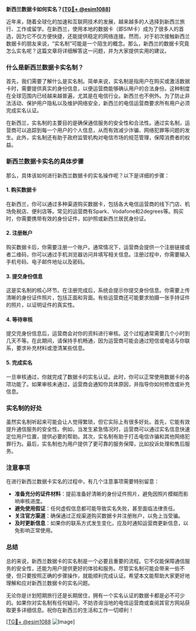 **新西兰数据卡如何实名？[[TG💪+ @esim1088](https://t.me/s/esim1088)]**

近年来，随着全球化的加速和互联网技术的发展，越来越多的人选择到新西兰旅行、工作或留学。在新西兰，使用本地的数据卡（即SIM卡）成为了很多人的首选，因为它不仅方便快捷，还能提供稳定的网络连接。然而，对于初次接触新西兰数据卡的朋友来说，“实名制”可能是一个陌生的概念。那么，新西兰的数据卡究竟怎么实名呢？这篇文章将详细解答这一问题，并为大家提供实用的建议。

### 什么是新西兰数据卡实名制？

首先，我们需要了解什么是实名制。简单来说，实名制是指用户在购买或激活数据卡时，需要提供真实的身份信息，以便运营商能够确认用户的合法身份。这种制度在全球范围内已经越来越普遍，尤其是在电信行业。新西兰也不例外。为了防止非法活动、保护用户隐私以及维护网络安全，新西兰的电信运营商要求所有用户必须完成实名认证。

在新西兰，实名制的主要目的是确保通信服务的安全性和合法性。通过实名制，运营商可以追踪到每一个用户的个人信息，从而有效减少诈骗、网络犯罪等问题的发生。此外，实名制还有助于政府监管机构对电信市场的规范管理，保障消费者的权益。

### 新西兰数据卡实名的具体步骤

那么，具体该如何进行新西兰数据卡的实名操作呢？以下是详细的步骤：

#### 1. 购买数据卡

在新西兰，你可以通过多种渠道购买数据卡，包括各大电信运营商的线下门店、机场免税店、便利店等。常见的运营商有Spark、Vodafone和2degrees等。购买时，你需要携带有效的身份证件，如护照或新西兰居民身份证。

#### 2. 注册账户

购买数据卡后，你需要注册一个账户。通常情况下，运营商会提供一个注册链接或者二维码，你可以通过手机浏览器访问并填写相关信息。注册过程中，你需要输入手机号码、电子邮件地址以及密码。

#### 3. 提交身份信息

这是实名制的核心环节。在注册完成后，系统会提示你提交身份信息。你需要上传清晰的身份证件照片，包括正面和背面。有些运营商还可能要求拍摄一张手持证件的照片，以证明证件的真实性。

#### 4. 等待审核

提交完身份信息后，运营商会对你的资料进行审核。这个过程通常需要几个小时到几天不等。在此期间，请保持手机畅通，因为运营商可能会通过短信或电话与你联系，要求补充材料或澄清某些信息。

#### 5. 完成实名

一旦审核通过，你就完成了数据卡的实名认证。此时，你可以正常使用数据卡的各项功能了。如果审核未通过，运营商会通知你具体原因，并指导你如何修改或补充信息。

### 实名制的好处

虽然实名制听起来可能会让人觉得繁琐，但它实际上有很多好处。首先，它能有效提升通信服务的安全性。例如，当发生紧急情况时，运营商可以通过实名信息快速定位用户位置，提供必要的帮助。其次，实名制有助于打击电信诈骗和其他网络犯罪行为。最后，实名制也为用户提供了更可靠的服务保障，比如投诉处理和售后服务。

### 注意事项

在进行新西兰数据卡实名的过程中，有几个注意事项需要特别留意：

- **准备充分的证件材料**：提前准备好清晰的身份证件照片，避免因照片模糊而影响审核进度。
- **避免使用假证**：任何虚假信息都可能导致实名失败，甚至面临法律责任。
- **关注官方渠道**：确保通过正规渠道购买数据卡并注册账户，以免上当受骗。
- **及时更新信息**：如果你的联系方式发生变化，应及时通知运营商更新信息，以免影响正常使用。

### 总结

总的来说，新西兰数据卡的实名制是一个必要且重要的流程。它不仅能保障通信服务的安全性，还能为用户提供更好的体验和服务。尽管实名制可能会带来一些不便，但只要按照正确的步骤操作，就能顺利完成认证。希望本文能帮助大家更好地理解和应对新西兰数据卡的实名问题。

无论你是计划短期旅行还是长期居住，拥有一个实名认证的数据卡都是必不可少的。如果你对实名制有任何疑问，不妨咨询当地的电信运营商或查阅其官方网站获取更多详细信息。祝你在新西兰的生活和工作一切顺利！

[[TG💪+ @esim1088](https://t.me/s/esim1088) ![Image](https://i.postimg.cc/4NQfJmqS/Snipaste-2025-05-13-00-14-12.png)]